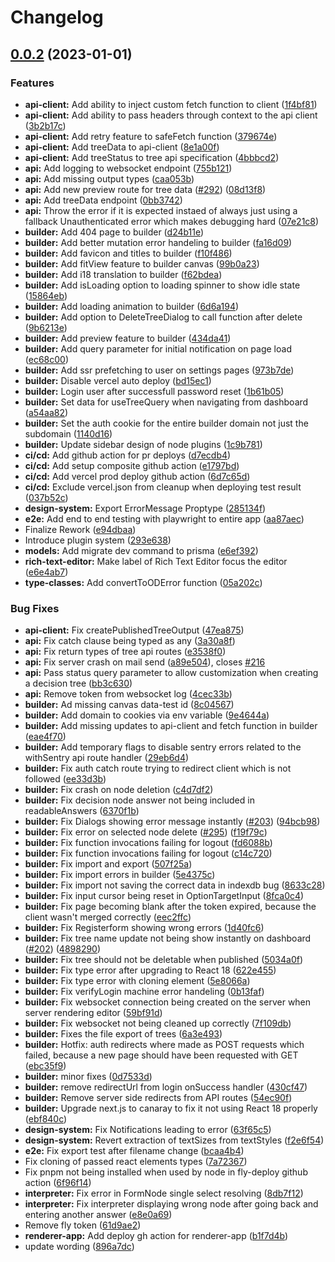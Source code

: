 # Changelog

## [0.0.2](https://github.com/open-decision/open-decision/compare/0.0.1...v0.0.2) (2023-01-01)


### Features

* **api-client:** Add ability to inject custom fetch function to client ([1f4bf81](https://github.com/open-decision/open-decision/commit/1f4bf819a62efd03e6783fcd8a753650113c4a25))
* **api-client:** Add ability to pass headers through context to the api client ([3b2b17c](https://github.com/open-decision/open-decision/commit/3b2b17ca3d460f49af166bdb426b6dab75f63349))
* **api-client:** Add retry feature to safeFetch function ([379674e](https://github.com/open-decision/open-decision/commit/379674ed580c6efab0989bc8838d7d7e4d79d320))
* **api-client:** Add treeData to api-client ([8e1a00f](https://github.com/open-decision/open-decision/commit/8e1a00fdd4bca9774581ca86b88cb2f03e6bc1e7))
* **api-client:** Add treeStatus to tree api specification ([4bbbcd2](https://github.com/open-decision/open-decision/commit/4bbbcd219717b7d672bf61b76a8607c9e7130412))
* **api:** Add logging to websocket endpoint ([755b121](https://github.com/open-decision/open-decision/commit/755b12181d9051ca3e83ce306d697c90551fe913))
* **api:** Add missing output types ([caa053b](https://github.com/open-decision/open-decision/commit/caa053b424f50d2c987427ed846e2c16ab2a2497))
* **api:** Add new preview route for tree data ([#292](https://github.com/open-decision/open-decision/issues/292)) ([08d13f8](https://github.com/open-decision/open-decision/commit/08d13f8e3c3d98f60aec72370762b18e46a6ef75))
* **api:** Add treeData endpoint ([0bb3742](https://github.com/open-decision/open-decision/commit/0bb3742084fd5f1c78d3e95320c1c5951de89a6a))
* **api:** Throw the error if it is expected instaed of always just using a fallback Unauthenticated error which makes debugging hard ([07e21c8](https://github.com/open-decision/open-decision/commit/07e21c89f45c4bf159e252f56e7a887fc14267a7))
* **builder:** Add 404 page to builder ([d24b11e](https://github.com/open-decision/open-decision/commit/d24b11eab98ab7c60a8713815a7814db4a9c6292))
* **builder:** Add better mutation error handeling to builder ([fa16d09](https://github.com/open-decision/open-decision/commit/fa16d09cbcb79dd741477b24d148945651406614))
* **builder:** Add favicon and titles to builder ([f10f486](https://github.com/open-decision/open-decision/commit/f10f486aeeba4fc0389ad2cb9bdfad74ee1719c8))
* **builder:** Add fitView feature to builder canvas ([99b0a23](https://github.com/open-decision/open-decision/commit/99b0a23dc6259d983fe238a627fb65e64c450d2f))
* **builder:** Add i18 translation to builder ([f62bdea](https://github.com/open-decision/open-decision/commit/f62bdeae00052e4f19f1ab1d63986fc6800d4139))
* **builder:** Add isLoading option to loading spinner to show idle state ([15864eb](https://github.com/open-decision/open-decision/commit/15864ebd7d107f5e3dd7f4dee4a62d3d57fa69c9))
* **builder:** Add loading animation to builder ([6d6a194](https://github.com/open-decision/open-decision/commit/6d6a1941403438f29ff204ca6ea4d4c653d9ebed))
* **builder:** Add option to DeleteTreeDialog to call function after delete ([9b6213e](https://github.com/open-decision/open-decision/commit/9b6213e0d841a721940cf6e2d03ea2f0309d4d7e))
* **builder:** Add preview feature to builder ([434da41](https://github.com/open-decision/open-decision/commit/434da412b6b2ecdfdc9f37cfa8f47b12d32ad27f))
* **builder:** Add query parameter for initial notification on page load ([ec68c00](https://github.com/open-decision/open-decision/commit/ec68c0086c7ccbef7f2e3a96265e2db0bc647ba1))
* **builder:** Add ssr prefetching to user on settings pages ([973b7de](https://github.com/open-decision/open-decision/commit/973b7defd33f0b8e88b9808ab4e20dbf3d110c02))
* **builder:** Disable vercel auto deploy ([bd15ec1](https://github.com/open-decision/open-decision/commit/bd15ec18d32d13165aed69386b4b32c7b78286bf))
* **builder:** Login user after successfull password reset ([1b61b05](https://github.com/open-decision/open-decision/commit/1b61b052504853329f1f9df347d11b452602698a))
* **builder:** Set data for useTreeQuery when navigating from dashboard ([a54aa82](https://github.com/open-decision/open-decision/commit/a54aa82651a0d168b6660312a4a78a0959d0219d))
* **builder:** Set the auth cookie for the entire builder domain not just the subdomain ([1140d16](https://github.com/open-decision/open-decision/commit/1140d16a86deeab38f5e5e1d6e3f6ecfe14e6d88))
* **builder:** Update sidebar design of node plugins ([1c9b781](https://github.com/open-decision/open-decision/commit/1c9b781c960c83cbb0adc31d0175992c283fe27a))
* **ci/cd:** Add github action for pr deploys ([d7ecdb4](https://github.com/open-decision/open-decision/commit/d7ecdb433bc420aec271f0fae8157a4801a1addc))
* **ci/cd:** Add setup composite github action ([e1797bd](https://github.com/open-decision/open-decision/commit/e1797bdc6cd68fac13ca2d3e76b098624b9818bb))
* **ci/cd:** Add vercel prod deploy github action ([6d7c65d](https://github.com/open-decision/open-decision/commit/6d7c65d49c81e9868faa64122dbc04dab098ae0a))
* **ci/cd:** Exclude vercel.json from cleanup when deploying test result ([037b52c](https://github.com/open-decision/open-decision/commit/037b52c26d4549b221b3558762edbac5733783de))
* **design-system:** Export ErrorMessage Proptype ([285134f](https://github.com/open-decision/open-decision/commit/285134f119b86f387b76a41153cf0723326b35bd))
* **e2e:** Add end to end testing with playwright to entire app ([aa87aec](https://github.com/open-decision/open-decision/commit/aa87aec0107aa521df1c24d56aa76c5dce4214c4))
* Finalize Rework ([e94dbaa](https://github.com/open-decision/open-decision/commit/e94dbaa052282f6949481e233865f9377ad2b2a0))
* Introduce plugin system ([293e638](https://github.com/open-decision/open-decision/commit/293e638335a798ffb34caec76af15b62d4e6fb6f))
* **models:** Add migrate dev command to prisma ([e6ef392](https://github.com/open-decision/open-decision/commit/e6ef392ace68f32c9e73790a0386165e12390628))
* **rich-text-editor:** Make label of Rich Text Editor focus the editor ([e6e4ab7](https://github.com/open-decision/open-decision/commit/e6e4ab76d7a19cac5029ef393c10490645ba192c))
* **type-classes:** Add convertToODError function ([05a202c](https://github.com/open-decision/open-decision/commit/05a202ca2e3c0bd67a50e52ad2ab6635db927e87))


### Bug Fixes

* **api-client:** Fix createPublishedTreeOutput ([47ea875](https://github.com/open-decision/open-decision/commit/47ea875cba5be5bc1ac8df2ba3172c5d194f5044))
* **api:** Fix catch clause being typed as any ([3a30a8f](https://github.com/open-decision/open-decision/commit/3a30a8ffbcdb0051ca5958a5a53f8b31a649c39e))
* **api:** Fix return types of tree api routes ([e3538f0](https://github.com/open-decision/open-decision/commit/e3538f0fffa826c1632ecb84bcca9ecffeaf6a59))
* **api:** Fix server crash on mail send ([a89e504](https://github.com/open-decision/open-decision/commit/a89e504fc915b216996a75cfd65f6ad2655e55a2)), closes [#216](https://github.com/open-decision/open-decision/issues/216)
* **api:** Pass status query parameter to allow customization when creating a decision tree ([bb3c630](https://github.com/open-decision/open-decision/commit/bb3c6302d72584895217fee1d5b7172769dcdca2))
* **api:** Remove token from websocket log ([4cec33b](https://github.com/open-decision/open-decision/commit/4cec33b821d06c010d85c1b58cb1b50ec44e5017))
* **builder:** Ad missing canvas data-test id ([8c04567](https://github.com/open-decision/open-decision/commit/8c04567bae75f4fdc276e670c93e9416b4684490))
* **builder:** Add domain to cookies via env variable ([9e4644a](https://github.com/open-decision/open-decision/commit/9e4644a72546ae2a67d599acbf3ca0999babb199))
* **builder:** Add missing updates to api-client and fetch function in builder ([eae4f70](https://github.com/open-decision/open-decision/commit/eae4f70e701978ece87ea6c834b3335b55ceaaa9))
* **builder:** Add temporary flags to disable sentry errors related to the withSentry api route handler ([29eb6d4](https://github.com/open-decision/open-decision/commit/29eb6d4bfad934c87c6924b508e459d4d9c72958))
* **builder:** Fix auth catch route trying to redirect client which is not followed ([ee33d3b](https://github.com/open-decision/open-decision/commit/ee33d3bd446223b131900d67b16d21495ad66113))
* **builder:** Fix crash on node deletion ([c4d7df2](https://github.com/open-decision/open-decision/commit/c4d7df21504da1c317aca5ac56e4902cef02ea81))
* **builder:** Fix decision node answer not being included in readableAnswers ([6370f1b](https://github.com/open-decision/open-decision/commit/6370f1bd887b49ee9b2edc827db7badcc457dd10))
* **builder:** Fix Dialogs showing error message instantly ([#203](https://github.com/open-decision/open-decision/issues/203)) ([94bcb98](https://github.com/open-decision/open-decision/commit/94bcb98d2e60f0b90dd50dffe7db6f8ed2e89044))
* **builder:** Fix error on selected node delete ([#295](https://github.com/open-decision/open-decision/issues/295)) ([f19f79c](https://github.com/open-decision/open-decision/commit/f19f79ce98565ddfc759b99c521a5897f0dd2e07))
* **builder:** Fix function invocations failing for logout ([fd6088b](https://github.com/open-decision/open-decision/commit/fd6088bbed0eda8fb45c77c28fce2889edfb905b))
* **builder:** Fix function invocations failing for logout ([c14c720](https://github.com/open-decision/open-decision/commit/c14c720b2675f7b4d4b0055258dafff35a9294ea))
* **builder:** Fix import and export ([507f25a](https://github.com/open-decision/open-decision/commit/507f25a7b7c2f375956cf8a589931823d124c747))
* **builder:** Fix import errors in builder ([5e4375c](https://github.com/open-decision/open-decision/commit/5e4375ca311bcd90383900144dbf4dfb12933659))
* **builder:** Fix import not saving the correct data in indexdb bug ([8633c28](https://github.com/open-decision/open-decision/commit/8633c28946a1f826b2b59477ba5ad5d8784181da))
* **builder:** Fix input cursor being reset in OptionTargetInput ([8fca0c4](https://github.com/open-decision/open-decision/commit/8fca0c48d898e4dd323823c7fbdf06f0acbe6439))
* **builder:** Fix page becoming blank after the token expired, because the client wasn't merged correctly ([eec2ffc](https://github.com/open-decision/open-decision/commit/eec2ffce6e36843477ea9bb787ff1510d32102d2))
* **builder:** Fix Registerform showing wrong errors ([1d40fc6](https://github.com/open-decision/open-decision/commit/1d40fc66df8d4904dfcd153f63260e69e9da299c))
* **builder:** Fix tree name update not being show instantly on dashboard ([#202](https://github.com/open-decision/open-decision/issues/202)) ([4898290](https://github.com/open-decision/open-decision/commit/48982900250a657a06fc1755157ec67dfa20998d))
* **builder:** Fix tree should not be deletable when published ([5034a0f](https://github.com/open-decision/open-decision/commit/5034a0fe72cb29682a7fdd34594c3235608e0882))
* **builder:** Fix type error after upgrading to React 18 ([622e455](https://github.com/open-decision/open-decision/commit/622e455314ddd3e65d33937cc14bfac9391c2301))
* **builder:** Fix type error with cloning element ([5e8066a](https://github.com/open-decision/open-decision/commit/5e8066ab4be7599b08d3a6369e3c769003cdddfa))
* **builder:** Fix verifyLogin machine error handeling ([0b13faf](https://github.com/open-decision/open-decision/commit/0b13faf5956e703e5861dd8e7aaff1cbfd55f96b))
* **builder:** Fix websocket connection being created on the server when server rendering editor ([59bf91d](https://github.com/open-decision/open-decision/commit/59bf91d8877e41b6377652fa2ce91ab881fd9ae9))
* **builder:** Fix websocket not being cleaned up correctly ([7f109db](https://github.com/open-decision/open-decision/commit/7f109db21d3d5134fadb10e98338884089a67ec9))
* **builder:** Fixes the file export of trees ([6a3e493](https://github.com/open-decision/open-decision/commit/6a3e493f490896fd69daad45ea85016d6112058d))
* **builder:** Hotfix: auth redirects where made as POST requests which failed, because a new page should have been requested with GET ([ebc35f9](https://github.com/open-decision/open-decision/commit/ebc35f919ef7266c0e01c2c74669955e46d203f1))
* **builder:** minor fixes ([0d7533d](https://github.com/open-decision/open-decision/commit/0d7533dd27d162a35c7f073376a81da4eb1a91c9))
* **builder:** remove redirectUrl from login onSuccess handler ([430cf47](https://github.com/open-decision/open-decision/commit/430cf4721cce6857e85082a299371885a525c9a2))
* **builder:** Remove server side redirects from API routes ([54ec90f](https://github.com/open-decision/open-decision/commit/54ec90f49930eb05ee9d6d3ce2ddfcded4b5647b))
* **builder:** Upgrade next.js to canaray to fix it not using React 18 properly ([ebf840c](https://github.com/open-decision/open-decision/commit/ebf840c05801a6cb1a68e03fa3692284f94eeaf7))
* **design-system:** Fix Notifications leading to error ([63f65c5](https://github.com/open-decision/open-decision/commit/63f65c5ba888dd792a3e80028ffe6c7665cc2497))
* **design-system:** Revert extraction of textSizes from textStyles ([f2e6f54](https://github.com/open-decision/open-decision/commit/f2e6f545b90b3c20f99bb1ea9ba8822fdad81e75))
* **e2e:** Fix export test after filename change ([bcaa4b4](https://github.com/open-decision/open-decision/commit/bcaa4b44c372bf976452cda499033e1c461b9b53))
* Fix cloning of passed react elements types ([7a72367](https://github.com/open-decision/open-decision/commit/7a723677a30f14585467eb9c08612020779180b0))
* Fix pnpm not being installed when used by node in fly-deploy github action ([6f96f14](https://github.com/open-decision/open-decision/commit/6f96f1401e6a728798d937e4c526332487705a50))
* **interpreter:** Fix error in FormNode single select resolving ([8db7f12](https://github.com/open-decision/open-decision/commit/8db7f12e296c5ecb90261c234b4045f47cf65db7))
* **interpreter:** Fix interpreter displaying wrong node after going back and entering another answer ([e8e0a69](https://github.com/open-decision/open-decision/commit/e8e0a6965798b76d3c8b2a914a4334309afd9f0e))
* Remove fly token ([61d9ae2](https://github.com/open-decision/open-decision/commit/61d9ae2aa2d703cc36b22181a77e83a848af8479))
* **renderer-app:** Add deploy gh action for renderer-app ([b1f7d4b](https://github.com/open-decision/open-decision/commit/b1f7d4b65cb2a00a6287357f876a9ab0f3cdfaf6))
* update wording ([896a7dc](https://github.com/open-decision/open-decision/commit/896a7dce10592c9b134cabba8bc4c4ee9e6e8826))
